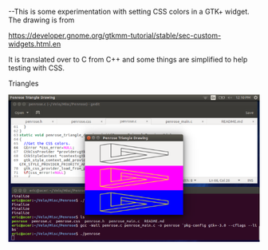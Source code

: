 

--This is some experimentation with setting CSS colors in a GTK+ widget. The drawing is
from

https://developer.gnome.org/gtkmm-tutorial/stable/sec-custom-widgets.html.en

It is translated over to C from C++ and some things are simplified to help testing with CSS.


Triangles

![ScreenShot](/Misc/Penrose/penrose.png)

